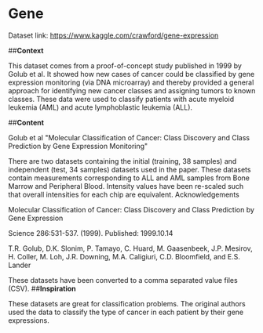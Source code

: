 # Gene

Dataset link: https://www.kaggle.com/crawford/gene-expression

##**Context**

This dataset comes from a proof-of-concept study published in 1999 by Golub et al. It showed how new cases of cancer could be classified by gene expression monitoring (via DNA microarray) and thereby provided a general approach for identifying new cancer classes and assigning tumors to known classes. These data were used to classify patients with acute myeloid leukemia (AML) and acute lymphoblastic leukemia (ALL).

##**Content**

Golub et al "Molecular Classification of Cancer: Class Discovery and Class
Prediction by Gene Expression Monitoring"

There are two datasets containing the initial (training, 38 samples) and independent (test, 34 samples) datasets used in the paper. These datasets contain measurements corresponding to ALL and AML samples from Bone Marrow and Peripheral Blood. Intensity values have been re-scaled such that overall intensities for each chip are equivalent.
Acknowledgements

Molecular Classification of Cancer: Class Discovery and Class Prediction by Gene Expression

Science 286:531-537. (1999). Published: 1999.10.14

T.R. Golub, D.K. Slonim, P. Tamayo, C. Huard, M. Gaasenbeek, J.P. Mesirov, H. Coller, M. Loh, J.R. Downing, M.A. Caligiuri, C.D. Bloomfield, and E.S. Lander

These datasets have been converted to a comma separated value files (CSV).
##**Inspiration**

These datasets are great for classification problems. The original authors used the data to classify the type of cancer in each patient by their gene expressions.
